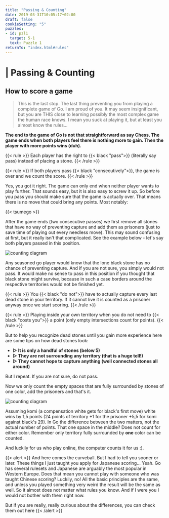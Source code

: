 ```yaml
---
title: "Passing & Counting"
date: 2019-03-31T10:05:17+02:00
draft: false
cookieSetting: "5"
puzzles:
- id: pzl1
  target: 5-1
  text: Puzzle 1
returnTo: "index.html#rules"
---
```


# | Passing & Counting
## How to score a game

> This is the last stop. The last thing preventing you from playing a complete game of Go. I am proud of you. It may seem insignificant, but you are THIS close to learning possibly the most complex game the human race knows. I mean you suck at playing it, but at least you almost know the rules...

**The end to the game of Go is not that straightforward as say Chess. The game ends when both players feel there is nothing more to gain. Then the player with more points wins (duh).**

{{< rule >}}
	Each player has the right to {{< black "pass">}} (literally say pass) instead of placing a stone.
{{< /rule >}}

{{< rule >}}
	If both players pass {{< black "consecutively">}}, the game is over and we count the score.
{{< /rule >}}

Yes, you got it right. The game can only end when neither player wants to play further.
That sounds easy, but it is also easy to screw it up. So before you pass you should make sure that the game is actually over. That means there is no move that could bring any points. Most notably: 

{{< tsumego >}}

After the game ends (two consecutive passes) we first remove all stones that have no way of preventing capture and add them as prisoners (just to save time of playing out every needless move). This may sound confusing at first, but it really isn't that complicated. See the example below - let's say both players passed in this position. 

![counting diagram](/images/counting.jpg)

Any seasoned go player would know that the lone black stone has no chance of preventing capture. And if you are not sure, you simply would not pass. It would make no sense to pass in this position if you thought that black stone might survive, because in such a case borders around the respective territories would not be finished yet. 

{{< rule >}}
	You {{< black "do not">}} have to actually capture every last dead stone in your territory. If it cannot live it is counted as a prisoner anyway once we start scoring.
{{< /rule >}}

{{< rule >}}
	Playing inside your own territory when you do not need to {{< black "costs you">}} a point (only empty intersections count for points).
{{< /rule >}}

But to help you recognize dead stones until you gain more experience here are some tips on how dead stones look:
 
* **▷ It is only a handful of stones (below 5)**
* **▷ They are not surrounding any territory (that is a huge tell!)**
* **▷ They cannot hope to capture anything (well connected stones all around)**

But I repeat. If you are not sure, do not pass.

Now we only count the empty spaces that are fully surrounded by stones of one color, add the prisoners and that's it.

![counting diagram](/images/counting2.jpg)

Assuming komi (a compensation white gets for black's first move) white wins by 1,5 points (24 points of territory +1 for the prisoner +5,5 for komi against black's 29). In Go the difference between the two matters, not the actual number of points. That one space in the middle? Does not count for either color. Remember only territory fully surrounded by **one** color can be counted. 

And luckily for us who play online, the computer counts it for us :).

{{< alert >}}
And here comes the curveball. But I had to tell you sooner or later. These things I just taught you apply for Japanese scoring... Yeah. Go has several rulesets and Japanese are arguably the most popular in Western Europe. Does that mean you cannot play with someone who was taught Chinese scoring? Luckily, no! All the basic principles are the same, and unless you played something very weird the result will be the same as well. So it almost does not matter what rules you know. And if I were you I would not bother with them right now.

But if you are really, really curious about the differences, you can check them out here
{{< /alert >}}